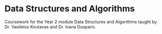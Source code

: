 # Data Structures and Algorithms
Coursework for the Year 2 module Data Structures and Algorithms taught by Dr. Vasileios Koutavas and Dr. Ivana Dusparic.
